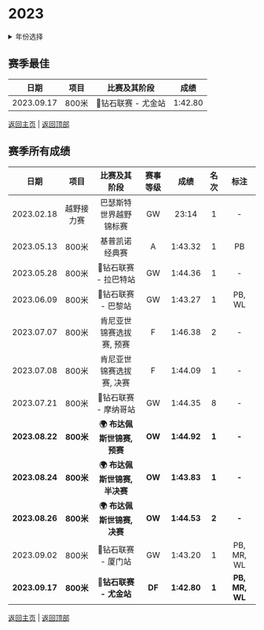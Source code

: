 # 2023

<details>
<summary>年份选择</summary>

- [2024](./2024.md)

- [2023](./2023.md)

- [2022](./2022.md)

- [2021](./2021.md)

</details>

## 赛季最佳

|    日期    | 项目  |    比赛及其阶段    |  成绩   |
| :--------: | :---: | :----------------: | :-----: |
| 2023.09.17 | 800米 | 💎钻石联赛 - 尤金站 | 1:42.80 |

[返回主页](../Profile.md) | [返回顶部](#2023)

## 赛季所有成绩

|      日期      |    项目    |               比赛及其阶段                | 赛事等级 |    成绩     | 名次  |      标注      |
| :------------: | :--------: | :---------------------------------------: | :------: | :---------: | :---: | :------------: |
|   2023.02.18   | 越野接力赛 |          巴瑟斯特世界越野锦标赛           |    GW    |    23:14    |   1   |       -        |
|   2023.05.13   |   800米    |              基普凯诺经典赛               |    A     |   1:43.32   |   1   |       PB       |
|   2023.05.28   |   800米    |           💎钻石联赛 - 拉巴特站            |    GW    |   1:44.36   |   1   |       -        |
|   2023.06.09   |   800米    |            💎钻石联赛 - 巴黎站             |    GW    |   1:43.27   |   1   |     PB, WL     |
|   2023.07.07   |   800米    |         肯尼亚世锦赛选拔赛, 预赛          |    F     |   1:46.38   |   2   |       -        |
|   2023.07.08   |   800米    |         肯尼亚世锦赛选拔赛, 决赛          |    F     |   1:44.09   |   1   |       -        |
|   2023.07.21   |   800米    |           💎钻石联赛 - 摩纳哥站            |    GW    |   1:44.35   |   8   |       -        |
| **2023.08.22** | **800米**  |  **:earth_africa: 布达佩斯世锦赛, 预赛**  |  **OW**  | **1:44.92** | **1** |     **-**      |
| **2023.08.24** | **800米**  | **:earth_africa: 布达佩斯世锦赛, 半决赛** |  **OW**  | **1:43.83** | **1** |     **-**      |
| **2023.08.26** | **800米**  |  **:earth_africa: 布达佩斯世锦赛, 决赛**  |  **OW**  | **1:44.53** | **2** |     **-**      |
|   2023.09.02   |   800米    |            💎钻石联赛 - 厦门站             |    GW    |   1:43.20   |   1   |   PB, MR, WL   |
| **2023.09.17** | **800米**  |          **💎钻石联赛 - 尤金站**           |  **DF**  | **1:42.80** | **1** | **PB, MR, WL** |

[返回主页](../Profile.md) | [返回顶部](#2023)
